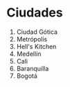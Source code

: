 # Ciudades

1. Ciudad Gótica
2. Metrópolis
3. Hell's Kitchen
4. Medellín
5. Cali
6. Baranquilla
7. Bogotá
